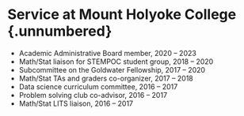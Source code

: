 Service at Mount Holyoke College {.unnumbered}
================================

-	Academic Administrative Board member, 2020 – 2023
-	Math/Stat liaison for STEMPOC student group, 2018 – 2020
-	Subcommittee on the Goldwater Fellowship, 2017 – 2020
-	Math/Stat TAs and graders co-organizer, 2017 – 2018
-	Data science curriculum committee, 2016 – 2017
-	Problem solving club co-advisor, 2016 – 2017
-	Math/Stat LITS liaison, 2016 – 2017

